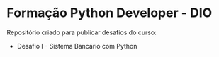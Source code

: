 # Formação Python Developer - DIO
Repositório criado para publicar desafios do curso:
  * Desafio I - Sistema Bancário com Python
